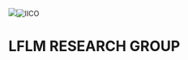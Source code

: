 ![](http://www.iico.uaslp.mx/_catalogs/masterpage/UASLP/imagenes/UASLP.png)![IICO](http://www.iico.uaslp.mx/_catalogs/masterpage/UASLP/imagenes/Escudo.png)

# LFLM RESEARCH GROUP 

